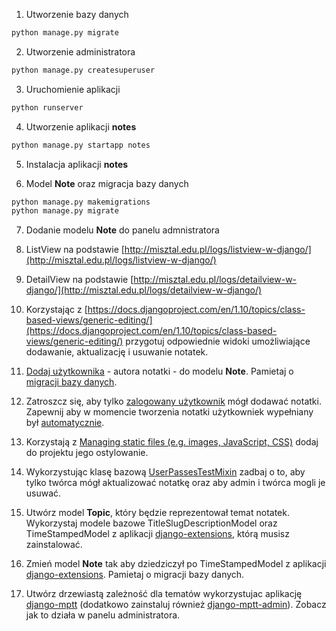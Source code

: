 1. Utworzenie bazy danych
```bash
python manage.py migrate
```
2. Utworzenie administratora
```bash
python manage.py createsuperuser
```
3. Uruchomienie aplikacji
```bash
python runserver 
```
4. Utworzenie aplikacji __notes__
```bash
python manage.py startapp notes
```
5. Instalacja aplikacji __notes__ 

6. Model __Note__ oraz migracja bazy danych
```bash
python manage.py makemigrations
python manage.py migrate
```

7. Dodanie modelu __Note__ do panelu admnistratora

8. ListView na podstawie [http://misztal.edu.pl/logs/listview-w-django/](http://misztal.edu.pl/logs/listview-w-django/)

9. DetailView na podstawie [http://misztal.edu.pl/logs/detailview-w-django/](http://misztal.edu.pl/logs/detailview-w-django/)

10. Korzystając z [https://docs.djangoproject.com/en/1.10/topics/class-based-views/generic-editing/](https://docs.djangoproject.com/en/1.10/topics/class-based-views/generic-editing/) przygotuj odpowiednie widoki umożliwiające dodawanie, aktualizację i usuwanie notatek.
 
11. [Dodaj użytkownika](https://docs.djangoproject.com/en/1.10/topics/class-based-views/generic-editing/#models-and-request-user) - autora notatki - do modelu __Note__. Pamietaj o [migracji bazy danych](https://docs.djangoproject.com/en/1.10/topics/migrations/).
 
12. Zatroszcz się, aby tylko [zalogowany użytkownik](https://docs.djangoproject.com/en/1.10/topics/auth/default/#django.contrib.auth.decorators.login_required) mógł dodawać notatki. Zapewnij aby w momencie tworzenia notatki użytkowniek wypełniany był [automatycznie](https://docs.djangoproject.com/en/1.10/topics/class-based-views/generic-editing/#models-and-request-user).

13. Korzystają z [Managing static files (e.g. images, JavaScript, CSS)](https://docs.djangoproject.com/en/1.10/howto/static-files/) dodaj do projektu jego ostylowanie.

14. Wykorzystując klasę bazową [UserPassesTestMixin](https://docs.djangoproject.com/en/1.10/topics/auth/default/#django.contrib.auth.mixins.UserPassesTestMixin) zadbaj o to, aby tylko twórca mógł aktualizować notatkę oraz aby admin i twórca mogli je usuwać.

15. Utwórz model __Topic__, który będzie reprezentował temat notatek. Wykorzystaj modele bazowe TitleSlugDescriptionModel oraz TimeStampedModel  z aplikacji [django-extensions](https://github.com/django-extensions/django-extensions), którą musisz zainstalować.

16. Zmień model __Note__ tak aby dziedziczył po TimeStampedModel  z aplikacji [django-extensions](https://github.com/django-extensions/django-extensions). Pamietaj o migracji bazy danych.
 
17. Utwórz drzewiastą zależność dla tematów wykorzystujac aplikację [django-mptt](https://github.com/django-mptt/django-mptt) (dodatkowo zainstaluj również [django-mptt-admin](https://github.com/mbraak/django-mptt-admin)). Zobacz jak to działa w panelu administratora.